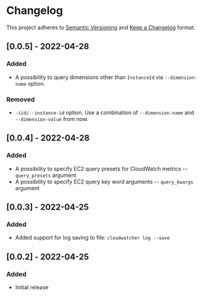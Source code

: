 # Changelog

This project adheres to [Semantic Versioning](https://semver.org/spec/v2.0.0.html) and [Keep a Changelog](https://keepachangelog.com/en/1.0.0/) format.

## [0.0.5] - 2022-04-28

### Added

- A possibility to query dimensions other than `InstanceId` via `--dimension-name` option.

### Removed

- `-iid/--instance-id` option. Use a combination of `--dimension-name` and `--dimension-value` from now.

## [0.0.4] - 2022-04-28

### Added

- A possibility to specify EC2 query presets for CloudWatch metrics -- `query_presets` argument
- A possibility to specify EC2 query key word arguments -- `query_kwargs` argument

## [0.0.3] - 2022-04-25

### Added

- Added support for log saving to file: `cloudwatcher log --save`

## [0.0.2] - 2022-04-25

### Added

- Initial release
